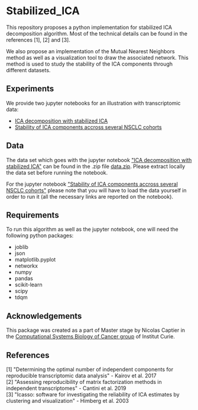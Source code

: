 # Stabilized_ICA

This repository proposes a python implementation for stabilized ICA decomposition algorithm. Most of the technical details can be found in the references [1], [2] and [3].    
   
We also propose an implementation of the Mutual Nearest Neighbors method as well as a visualization tool to draw the associated network. This method is used to study the stability of the ICA components through different datasets.

## Experiments

We provide two jupyter notebooks for an illustration with transcriptomic data:
* [ICA decomposition with stabilized ICA](transcriptomic_ICA.ipynb)
* [Stability of ICA components accross several NSCLC cohorts](stability_study.ipynb)

## Data

The data set which goes with the jupyter notebook ["ICA decomposition with stabilized ICA"](transcriptomic_ICA.ipynb) can be found in the .zip file [data.zip](data.zip). Please extract locally the data set before running the notebook.   

For the jupyter notebook ["Stability of ICA components accross several NSCLC cohorts"](stability_study.ipynb) please note that you will have to load the data yourself in order to run it (all the necessary links are reported on the notebook).

## Requirements

To run this algorithm as well as the jupyter notebook, one will need the following python packages:
* joblib
* json
* matplotlib.pyplot
* networkx
* numpy
* pandas
* scikit-learn
* scipy
* tdqm 

## Acknowledgements

This package was created as a part of Master stage by Nicolas Captier in the [Computational Systems Biology of Cancer group](http://sysbio.curie.fr) of Institut Curie.

## References

[1] "Determining the optimal number of independent components for reproducible transcriptomic data analysis" - Kairov et al. 2017   
[2] "Assessing reproducibility of matrix factorization methods in independent transcriptomes" - Cantini et al. 2019    
[3] "Icasso: software for investigating the reliability of ICA estimates by clustering and visualization" - Himberg et al. 2003
